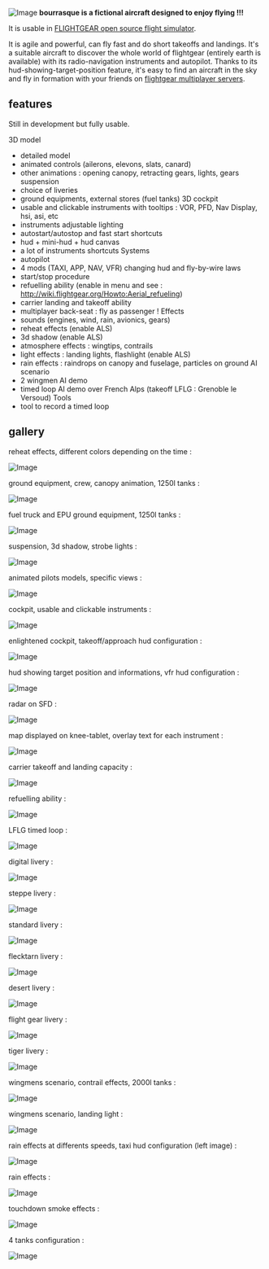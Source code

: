 <!--
markdown README.md > md.html ; cat {hd.inc,md,ft.inc}.html > github.html
-->

![Image](http://i.imgur.com/BJtiZIH.png)
**bourrasque is a fictional aircraft designed to enjoy flying !!!**

It is usable in [FLIGHTGEAR open source flight simulator](http://www.flightgear.org).

It is agile and powerful, can fly fast and do short takeoffs and landings.
It's a suitable aircraft to discover the whole world of flightgear (entirely earth is available) with its radio-navigation instruments and autopilot.
Thanks to its hud-showing-target-position feature, it's easy to find an aircraft in the sky and fly in formation with your friends on [flightgear multiplayer servers](http://mpmap02.flightgear.org/).

## features
Still in development but fully usable.

3D model
- detailed model
- animated controls (ailerons, elevons, slats, canard)
- other animations : opening canopy, retracting gears, lights, gears suspension
- choice of liveries
- ground equipments, external stores (fuel tanks)
3D cockpit
- usable and clickable instruments with tooltips : VOR, PFD, Nav Display, hsi, asi, etc
- instruments adjustable lighting
- autostart/autostop and fast start shortcuts
- hud + mini-hud + hud canvas
- a lot of instruments shortcuts
Systems
- autopilot
- 4 mods (TAXI, APP, NAV, VFR) changing hud and fly-by-wire laws
- start/stop procedure
- refuelling ability (enable in menu and see : http://wiki.flightgear.org/Howto:Aerial_refueling)
- carrier landing and takeoff ability
- multiplayer back-seat : fly as passenger !
Effects
- sounds (engines, wind, rain, avionics, gears)
- reheat effects (enable ALS)
- 3d shadow (enable ALS)
- atmosphere effects : wingtips, contrails
- light effects : landing lights, flashlight (enable ALS)
- rain effects : raindrops on canopy and fuselage, particles on ground
AI scenario
- 2 wingmen AI demo
- timed loop AI demo over French Alps (takeoff LFLG : Grenoble le Versoud)
Tools
- tool to record a timed loop

## gallery

reheat effects, different colors depending on the time :

![Image](http://i.imgur.com/4IjCBz8.png)

ground equipment, crew, canopy animation, 1250l tanks :

![Image](http://i.imgur.com/GcW1Q70.png)

fuel truck and EPU ground equipment, 1250l tanks :

![Image](http://i.imgur.com/KHg7CUz.png)

suspension, 3d shadow, strobe lights :

![Image](http://i.imgur.com/38X5OPu.png)

animated pilots models, specific views :

![Image](http://i.imgur.com/i0gDhpN.png)

cockpit, usable and clickable instruments :

![Image](http://i.imgur.com/vxeYFrq.png)

enlightened cockpit, takeoff/approach hud configuration :

![Image](http://i.imgur.com/Uc8TrPp.png)

hud showing target position and informations, vfr hud configuration :

![Image](http://i.imgur.com/fnMhXxE.png)

radar on SFD :

![Image](http://i.imgur.com/ifILq7h.png)

map displayed on knee-tablet, overlay text for each instrument :

![Image](http://i.imgur.com/wyg5tS6.png)

carrier takeoff and landing capacity :

![Image](http://i.imgur.com/RbwwA3M.png)

refuelling ability :

![Image](http://i.imgur.com/VrMoNWV.png)

LFLG timed loop :

![Image](http://i.imgur.com/hd3LKso.png)

digital livery :

![Image](http://i.imgur.com/eLH2UKu.png)

steppe livery :

![Image](http://i.imgur.com/WBxkgGY.png)

standard livery :

![Image](http://i.imgur.com/eJdURzL.png)

flecktarn livery :

![Image](http://i.imgur.com/Eq5waUG.png)

desert livery :

![Image](http://i.imgur.com/UkyhrAb.png)

flight gear livery :

![Image](http://i.imgur.com/n13LXzK.png)

tiger livery :

![Image](http://i.imgur.com/aPbeYro.png)

wingmens scenario, contrail effects, 2000l tanks :

![Image](http://i.imgur.com/SP9jPdX.png)

wingmens scenario, landing light :

![Image](http://i.imgur.com/01Glvac.png)

rain effects at differents speeds, taxi hud configuration (left image) :

![Image](http://i.imgur.com/x6LSRkX.png)

rain effects :

![Image](http://i.imgur.com/5M5ORu5.png)

touchdown smoke effects :

![Image](http://i.imgur.com/rwAqjdz.png)

4 tanks configuration :

![Image](http://i.imgur.com/BVkJ6aO.png)


